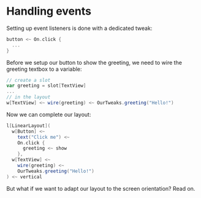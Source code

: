 # Handling events

Setting up event listeners is done with a dedicated tweak:

```scala
button <~ On.click {
  ...
}
```

Before we setup our button to show the greeting, we need to wire the
greeting textbox to a variable:

```scala
// create a slot
var greeting = slot[TextView]
...
// in the layout
w[TextView] <~ wire(greeting) <~ OurTweaks.greeting("Hello!")
```

Now we can complete our layout:

```scala
l[LinearLayout](
  w[Button] <~
    text("Click me") <~
    On.click {
      greeting <~ show
    },
  w[TextView] <~
    wire(greeting) <~
    OurTweaks.greeting("Hello!")
) <~ vertical
```

But what if we want to adapt our layout to the screen orientation? Read on.